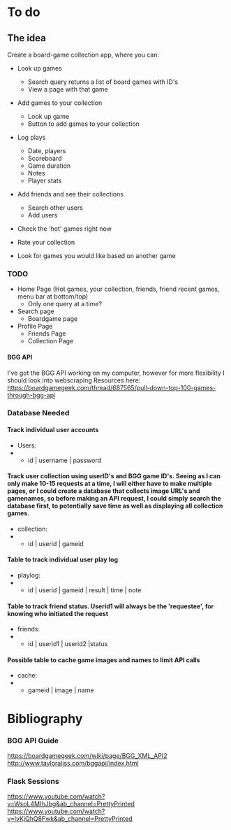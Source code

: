 # To do

## The idea
Create a board-game collection app, where you can:
- Look up games
    - Search query returns a list of board games with ID's
    - View a page with that game

- Add games to your collection
    - Look up game
    - Button to add games to your collection

- Log plays
    - Date, players
    - Scoreboard
    - Game duration
    - Notes
    - Player stats

- Add friends and see their collections
    - Search other users
    - Add users


- Check the 'hot' games right now
- Rate your collection
- Look for games you would like based on another game

### TODO
- Home Page (Hot games, your collection, friends, friend recent games, menu bar at bottom/top)
    - Only one query at a time?
- Search page
    - Boardgame page
- Profile Page
    - Friends Page
    - Collection Page

#### BGG API
I've got the BGG API working on my computer, however for more flexibility I should look into webscraping
Resources here: https://boardgamegeek.com/thread/687565/pull-down-top-100-games-through-bgg-api


### Database Needed

#### Track individual user accounts
- Users:
- - id | username | password

#### Track user collection using userID's and BGG game ID's. Seeing as I can only make 10-15 requests at a time, I will either have to make multiple pages, or I could create a database that collects image URL's and gamenames, so before making an API request, I could simply search the database first, to potentially save time as well as displaying all collection games.
- collection:
- - id | userid | gameid

#### Table to track individual user play log
- playlog:
- - id | userid | gameid | result | time | note

#### Table to track friend status. Userid1 will always be the 'requestee', for knowing who initiated the request
- friends:
- - id | userid1 | userid2 |status

#### Possible table to cache game images and names to limit API calls
- cache:
- - gameid | image | name


# Bibliography

### BGG API Guide
https://boardgamegeek.com/wiki/page/BGG_XML_API2
http://www.tayloraliss.com/bggapi/index.html

### Flask Sessions
https://www.youtube.com/watch?v=WsoL4MIhJbg&ab_channel=PrettyPrinted
https://www.youtube.com/watch?v=lvKjQhQ8Fwk&ab_channel=PrettyPrinted